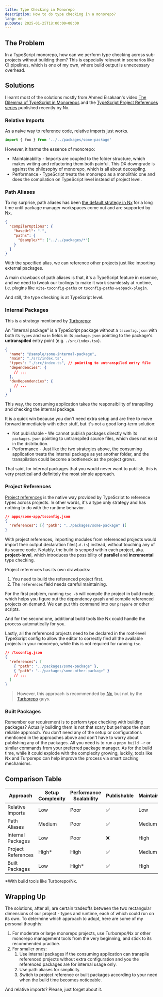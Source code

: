 ```yaml
---
title: Type Checking in Monorepo
description: How to do type checking in a monorepo?
lang: en
pubDate: 2025-01-25T18:00:00+08:00
---
```


## The Problem

In a TypeScript monorepo, how can we perform type checking across sub-projects without building them? This is especially relevant in scenarios like CI pipelines, which is one of my own, where build output is unnecessary overhead.

## Solutions

I learnt most of the solutions mostly from Ahmed Elsakaan's video [The Dilemma of TypeScript in Monorepos](https://www.youtube.com/watch?v=RRsttfhg1sA) and the [TypeScript Project References series](https://nx.dev/blog/managing-ts-packages-in-monorepos) published recently by Nx.

### Relative Imports

As a naive way to reference code, relative imports just works.

```ts
import { foo } from '../../packages/some-package'
```

However, it harms the essence of monorepo:

- Maintainability - Imports are coupled to the folder structure, which makes writing and refactoring them both painful. This DX downgrade is against the philosophy of monorepo, which is all about decoupling.
- Performance - TypeScript treats the monorepo as a monolithic one and does the compilation on TypeScript level instead of project level.

### Path Aliases

To my surprise, path aliases has been [the default strategy in Nx](https://nx.dev/concepts/typescript-project-linking#typescript-project-linking) for a long time until package manager workspaces come out and are supported by Nx.

```json
{
  "compilerOptions": {
    "baseUrl": ".",
    "paths": {
      "@sample/*": ["../../packages/*"]
    }
  }
}
```

With the specified alias, we can reference other projects just like importing external packages.

A main drawback of path aliases is that, it's a TypeScript feature in essence, and we need to tweak our toolings to make it work seamlessly at runtime, i.e. plugins like `vite-tsconfig-paths` or `tsconfig-paths-webpack-plugin`.

And still, the type checking is at TypeScript level.

### Internal Packages

This is a strategy mentioned by [Turborepo](https://turbo.build/blog/you-might-not-need-typescript-project-references#internal-typescript-packages):

An "internal package" is a TypeScript package without a `tsconfig.json` with both its `types` and `main` fields in its `package.json` pointing to the package's **untranspiled** entry point (e.g. `./src/index.tsx`).

```json
{
  "name": "@sample/some-internal-package",
  "main": "./src/index.ts",
  "types": "./src/index.ts", // pointing to untranspiled entry file
  "dependencies": {
    // ...
  },
  "devDependencies": {
    // ...
  }
}
```

This way, the consuming application takes the responsibility of transpiling and checking the internal package.

It is a quick win because you don't need extra setup and are free to move forward immediately with other stuff, but it's not a good long-term solution:

- Not publishable - We cannot publish packages directly with its `packages.json` pointing to untranspiled source files, which does not exist in the distribution.
- Performance - Just like the two strategies above, the consuming application treats the internal package as yet another folder, and the transpilation could become a bottleneck as the project grows.

That said, for internal packages that you would never want to publish, this is very practical and definitely the most simple approach.

### Project References

[Project references](https://www.typescriptlang.org/docs/handbook/project-references.html) is the native way provided by TypeScript to reference types across projects. In other words, it's a type only strategy and has nothing to do with the runtime behavior.

```json
// apps/some-app/tsconfig.json
{
  "references": [{ "path": "../packages/some-package" }]
}
```

With project references, importing modules from referenced projects would import their output declaration files(`.d.ts`) instead, without touching any of its source code. Notably, the build is scoped within each project, aka. **project-level**, which introduces the possibility of **parallel** and **incremental** type checking.

Project references has its own drawbacks:

1. You need to build the referenced project first.
2. The `references` field needs careful maintaining.

For the first problem, running `tsc -b` will compile the project in build mode, which helps you figure out the dependency graph and compile referenced projects on demand. We can put this command into our `prepare` or other scripts.

And for the second one, additional build tools like Nx could handle the process automatically for you.

Lastly, all the referenced projects need to be declared in the root-level TypeScript config to allow the editor to correctly find all the available projects in your monorepo, while this is not required for running `tsc`.

```json
// /tsconfig.json
{
  "references": [
    { "path": "../packages/some-package" },
    { "path": "../packages/some-other-package" }
    // ...
  ]
}
```

> However, this approach is recommended by [Nx](https://nx.dev/concepts/typescript-project-linking#typescript-project-references-performance-benefits), but not by the [Turborepo](https://turbo.build/repo/docs/guides/tools/typescript#you-likely-dont-need-typescript-project-references) guys.

### Built Packages

Remember our requirement is to perform type checking with building packages? Actually building them is not that scary but perhaps the most reliable approach. You don't need any of the setup or configurations mentioned in the approaches above and don't have to worry about publishing any of the packages. All you need is to run a `pnpm build -r` or similar commands from your preferred package manager. As for the build time, while it could explode with the complexity growing, luckily, tools like Nx and Turporepo can help improve the process via smart caching mechanisms.

## Comparison Table

| Approach           | Setup Complexity | Performance Scalability | Publishable | Maintainability |
| ------------------ | ---------------- | ----------------------- | ----------- | --------------- |
| Relative Imports   | Low              | Poor                    | ✅          | Low             |
| Path Aliases       | Medium           | Poor                    | ✅          | Medium          |
| Internal Packages  | Low              | Poor                    | ❌          | High            |
| Project References | High\*           | High                    | ✅          | Medium          |
| Built Packages     | Low              | High\*                  | ✅          | High            |

\*With build tools like Turborepo/Nx.

## Wrapping Up

The solutions, after all, are certain tradeoffs between the two rectangular dimensions of our project - types and runtime, each of which could run on its own. To determine which approach to adopt, here are some of my personal thoughts:

1. For moderate or large monorepo projects, use Turborepo/Nx or other monorepo management tools from the very beginning, and stick to its recommended practice.
2. For smaller ones:
   1. Use internal packages if the consuming application can transpile referenced projects without extra configuration and you the referenced packages are for internal usage only.
   2. Use path aliases for simplicity.
   3. Switch to project reference or built packages according to your need when the build time becomes noticeable.

And relative imports? Please, just forget about it.
